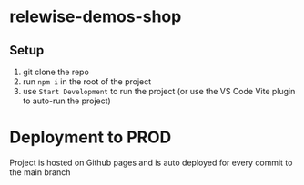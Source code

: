 # relewise-demos-shop

## Setup

1. git clone the repo
2. run `npm i` in the root of the project
3. use `Start Development` to run the project (or use the VS Code Vite plugin to auto-run the project)


# Deployment to PROD

Project is hosted on Github pages and is auto deployed for every commit to the main branch
